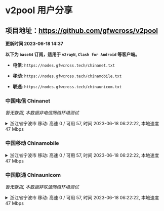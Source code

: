 # v2pool 用户分享
## 项目地址：<https://github.com/gfwcross/v2pool>
**更新时间 2023-06-18 14:37**


**以下为 `base64` 订阅，适用于 `v2rayN`, `Clash for Android` 等客户端。**

- **电信**: `https://nodes.gfwcross.tech/chinanet.txt`

- **移动**: `https://nodes.gfwcross.tech/chinamobile.txt`

- **联通**: `https://nodes.gfwcross.tech/chinaunicom.txt`


### 中国电信 Chinanet
<i>暂无数据, 本数据非电信网络环境测试</i>
<details><summary>浙江省宁波市 移动: 高速 0 / 可用 57, 时间 2023-06-18 06:22:22, 本地速度 47 Mbps</summary><p>可用节点订阅：https://transfer.sh/EGMLfDzb7x/running.txt<br>高速节点订阅：https://transfer.sh/I7Lo074rzn/good.txt<br>低延迟节点订阅：https://transfer.sh/O0rvudTkmm/low_delay.txt</p></details>
<p></p>

### 中国移动 Chinamobile
<details><summary>浙江省宁波市 移动: 高速 0 / 可用 57, 时间 2023-06-18 06:22:22, 本地速度 47 Mbps</summary><p>可用节点订阅：https://transfer.sh/EGMLfDzb7x/running.txt<br>高速节点订阅：https://transfer.sh/I7Lo074rzn/good.txt<br>低延迟节点订阅：https://transfer.sh/O0rvudTkmm/low_delay.txt</p></details>
<p></p>

### 中国联通 Chinaunicom
<i>暂无数据, 本数据非联通网络环境测试</i>
<details><summary>浙江省宁波市 移动: 高速 0 / 可用 57, 时间 2023-06-18 06:22:22, 本地速度 47 Mbps</summary><p>可用节点订阅：https://transfer.sh/EGMLfDzb7x/running.txt<br>高速节点订阅：https://transfer.sh/I7Lo074rzn/good.txt<br>低延迟节点订阅：https://transfer.sh/O0rvudTkmm/low_delay.txt</p></details>
<p></p>